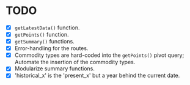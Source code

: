 # TODO

- [x] `getLatestData()` function.
- [x] `getPoints()` function.
- [x] `getSummary()` functions.
- [x] Error-handling for the routes.
- [x] Commodity types are hard-coded into the `getPoints()` pivot query; Automate the insertion of the commodity types.
- [x] Modularize summary functions.
- [x] 'historical_x' is the 'present_x' but a year behind the current date.
